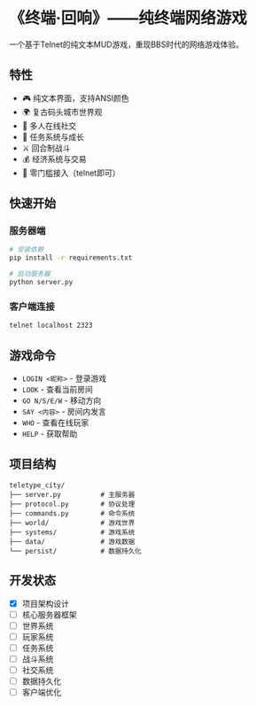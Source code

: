 # 《终端·回响》——纯终端网络游戏

一个基于Telnet的纯文本MUD游戏，重现BBS时代的网络游戏体验。

## 特性

- 🎮 纯文本界面，支持ANSI颜色
- 🌍 复古码头城市世界观
- 👥 多人在线社交
- 🎯 任务系统与成长
- ⚔️ 回合制战斗
- 💰 经济系统与交易
- 📱 零门槛接入（telnet即可）

## 快速开始

### 服务器端
```bash
# 安装依赖
pip install -r requirements.txt

# 启动服务器
python server.py
```

### 客户端连接
```bash
telnet localhost 2323
```

## 游戏命令

- `LOGIN <昵称>` - 登录游戏
- `LOOK` - 查看当前房间
- `GO N/S/E/W` - 移动方向
- `SAY <内容>` - 房间内发言
- `WHO` - 查看在线玩家
- `HELP` - 获取帮助

## 项目结构

```
teletype_city/
├── server.py          # 主服务器
├── protocol.py        # 协议处理
├── commands.py        # 命令系统
├── world/             # 游戏世界
├── systems/           # 游戏系统
├── data/              # 游戏数据
└── persist/           # 数据持久化
```

## 开发状态

- [x] 项目架构设计
- [ ] 核心服务器框架
- [ ] 世界系统
- [ ] 玩家系统
- [ ] 任务系统
- [ ] 战斗系统
- [ ] 社交系统
- [ ] 数据持久化
- [ ] 客户端优化
